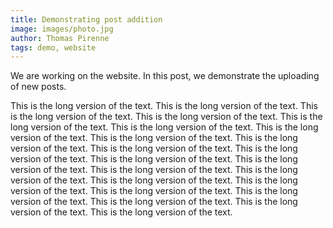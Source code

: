 ```yaml
---
title: Demonstrating post addition
image: images/photo.jpg
author: Thomas Pirenne
tags: demo, website
---
```

<!-- excerpt start -->
We are working on the website. In this post, we demonstrate the uploading of new posts.
<!-- excerpt end -->
This is the long version of the text. This is the long version of the text. This is the long version of the text. This is the long version of the text. This is the long version of the text. This is the long version of the text. This is the long version of the text. This is the long version of the text. This is the long version of the text. This is the long version of the text. This is the long version of the text. This is the long version of the text. This is the long version of the text. This is the long version of the text. This is the long version of the text. This is the long version of the text. This is the long version of the text. This is the long version of the text. This is the long version of the text. This is the long version of the text. This is the long version of the text. This is the long version of the text.